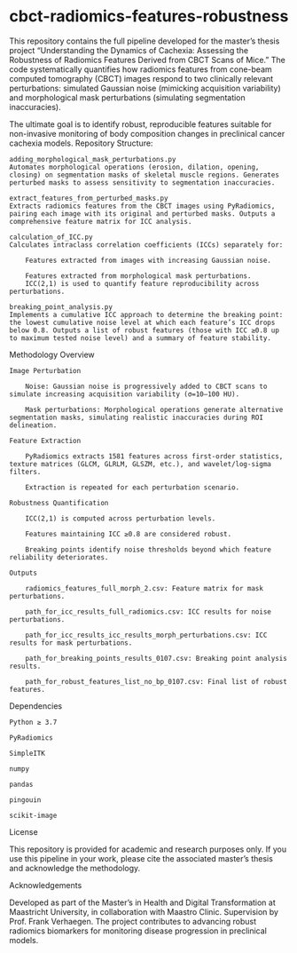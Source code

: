 # cbct-radiomics-features-robustness
This repository contains the full pipeline developed for the master’s thesis project “Understanding the Dynamics of Cachexia: Assessing the Robustness of Radiomics Features Derived from CBCT Scans of Mice.” The code systematically quantifies how radiomics features from cone-beam computed tomography (CBCT) images respond to two clinically relevant perturbations: simulated Gaussian noise (mimicking acquisition variability) and morphological mask perturbations (simulating segmentation inaccuracies).

The ultimate goal is to identify robust, reproducible features suitable for non-invasive monitoring of body composition changes in preclinical cancer cachexia models.
Repository Structure:

    adding_morphological_mask_perturbations.py
    Automates morphological operations (erosion, dilation, opening, closing) on segmentation masks of skeletal muscle regions. Generates perturbed masks to assess sensitivity to segmentation inaccuracies.

    extract_features_from_perturbed_masks.py
    Extracts radiomics features from the CBCT images using PyRadiomics, pairing each image with its original and perturbed masks. Outputs a comprehensive feature matrix for ICC analysis.

    calculation_of_ICC.py
    Calculates intraclass correlation coefficients (ICCs) separately for:

        Features extracted from images with increasing Gaussian noise.

        Features extracted from morphological mask perturbations.
        ICC(2,1) is used to quantify feature reproducibility across perturbations.

    breaking_point_analysis.py
    Implements a cumulative ICC approach to determine the breaking point: the lowest cumulative noise level at which each feature’s ICC drops below 0.8. Outputs a list of robust features (those with ICC ≥0.8 up to maximum tested noise level) and a summary of feature stability.

Methodology Overview

    Image Perturbation

        Noise: Gaussian noise is progressively added to CBCT scans to simulate increasing acquisition variability (σ=10–100 HU).

        Mask perturbations: Morphological operations generate alternative segmentation masks, simulating realistic inaccuracies during ROI delineation.

    Feature Extraction

        PyRadiomics extracts 1581 features across first-order statistics, texture matrices (GLCM, GLRLM, GLSZM, etc.), and wavelet/log-sigma filters.

        Extraction is repeated for each perturbation scenario.

    Robustness Quantification

        ICC(2,1) is computed across perturbation levels.

        Features maintaining ICC ≥0.8 are considered robust.

        Breaking points identify noise thresholds beyond which feature reliability deteriorates.

    Outputs

        radiomics_features_full_morph_2.csv: Feature matrix for mask perturbations.

        path_for_icc_results_full_radiomics.csv: ICC results for noise perturbations.

        path_for_icc_results_icc_results_morph_perturbations.csv: ICC results for mask perturbations.

        path_for_breaking_points_results_0107.csv: Breaking point analysis results.

        path_for_robust_features_list_no_bp_0107.csv: Final list of robust features.

Dependencies

    Python ≥ 3.7

    PyRadiomics

    SimpleITK

    numpy

    pandas

    pingouin

    scikit-image


License

This repository is provided for academic and research purposes only. If you use this pipeline in your work, please cite the associated master’s thesis and acknowledge the methodology.

Acknowledgements

Developed as part of the Master’s in Health and Digital Transformation at Maastricht University, in collaboration with Maastro Clinic. Supervision by Prof. Frank Verhaegen. The project contributes to advancing robust radiomics biomarkers for monitoring disease progression in preclinical models.
